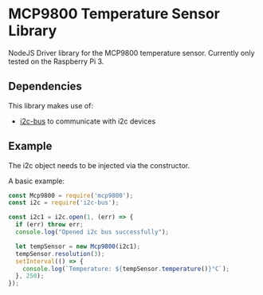 # MCP9800 Temperature Sensor Library

NodeJS Driver library for the MCP9800 temperature sensor. Currently only tested on the Raspberry Pi 3.

## Dependencies

This library makes use of:

* [i2c-bus](https://www.npmjs.com/package/i2c-bus) to communicate with i2c devices

## Example

The i2c object needs to be injected via the constructor.

A basic example:

```js
const Mcp9800 = require('mcp9800');
const i2c = require('i2c-bus');

const i2c1 = i2c.open(1, (err) => {
  if (err) throw err;
  console.log("Opened i2c bus successfully");

  let tempSensor = new Mcp9800(i2c1);
  tempSensor.resolution(3);
  setInterval(() => {
    console.log(`Temperature: ${tempSensor.temperature()}°C`);
  }, 250);
});
```
